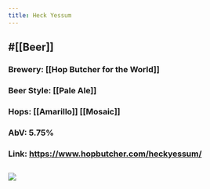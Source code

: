 ```yaml
---
title: Heck Yessum
---
```


## #[[Beer]]
### Brewery: [[Hop Butcher for the World]]

### Beer Style: [[Pale Ale]]

### Hops: [[Amarillo]] [[Mosaic]]

### AbV: 5.75%

### Link: https://www.hopbutcher.com/heckyessum/

## ![](https://images.squarespace-cdn.com/content/v1/56898fcb05f8e23aa28e30e5/1569163869370-Q8ZTQR2A0A4DIFJQ984V/ke17ZwdGBToddI8pDm48kH5e5AbZ69pvYODqctUP6pt7gQa3H78H3Y0txjaiv_0fDoOvxcdMmMKkDsyUqMSsMWxHk725yiiHCCLfrh8O1z5QHyNOqBUUEtDDsRWrJLTmmzJBBHkqvGAibxByi2-xi3Pvk8W2C7VzWk7QFq0HyqnQS3b2pqlH_miAKj15V_QX/Heck-Yessum-%28Square-File%29.jpg?format=1500w)
